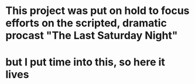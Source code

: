 # This project was put on hold to focus efforts on the scripted, dramatic procast "The Last Saturday Night"
# but I put time into this, so here it lives
 
